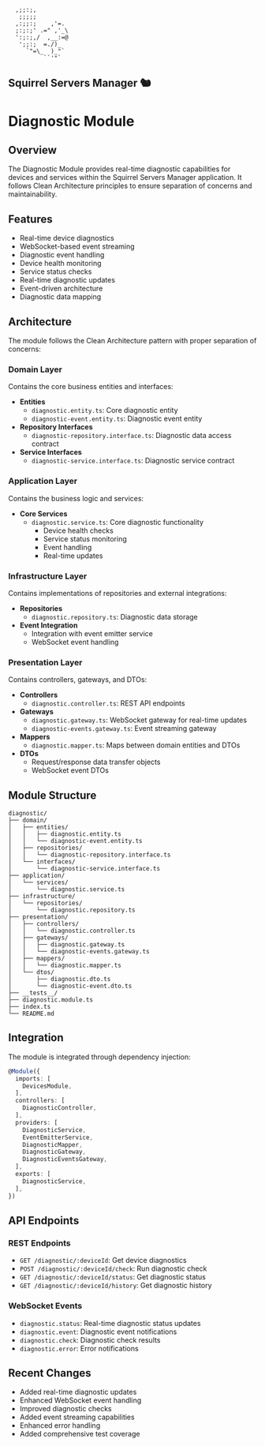 ```ascii
  ,;;:;,
   ;;;;;
  ,:;;:;    ,'=.
  ;:;:;' .=" ,'_\
  ':;:;,/  ,__:=@
   ';;:;  =./)_
     `"=\_  )_"`
          ``'"`
```
Squirrel Servers Manager 🐿️
---
# Diagnostic Module

## Overview

The Diagnostic Module provides real-time diagnostic capabilities for devices and services within the Squirrel Servers Manager application. It follows Clean Architecture principles to ensure separation of concerns and maintainability.

## Features

- Real-time device diagnostics
- WebSocket-based event streaming
- Diagnostic event handling
- Device health monitoring
- Service status checks
- Real-time diagnostic updates
- Event-driven architecture
- Diagnostic data mapping

## Architecture

The module follows the Clean Architecture pattern with proper separation of concerns:

### Domain Layer

Contains the core business entities and interfaces:

- **Entities**
  - `diagnostic.entity.ts`: Core diagnostic entity
  - `diagnostic-event.entity.ts`: Diagnostic event entity
- **Repository Interfaces**
  - `diagnostic-repository.interface.ts`: Diagnostic data access contract
- **Service Interfaces**
  - `diagnostic-service.interface.ts`: Diagnostic service contract

### Application Layer

Contains the business logic and services:

- **Core Services**
  - `diagnostic.service.ts`: Core diagnostic functionality
    - Device health checks
    - Service status monitoring
    - Event handling
    - Real-time updates

### Infrastructure Layer

Contains implementations of repositories and external integrations:

- **Repositories**
  - `diagnostic.repository.ts`: Diagnostic data storage
- **Event Integration**
  - Integration with event emitter service
  - WebSocket event handling

### Presentation Layer

Contains controllers, gateways, and DTOs:

- **Controllers**
  - `diagnostic.controller.ts`: REST API endpoints
- **Gateways**
  - `diagnostic.gateway.ts`: WebSocket gateway for real-time updates
  - `diagnostic-events.gateway.ts`: Event streaming gateway
- **Mappers**
  - `diagnostic.mapper.ts`: Maps between domain entities and DTOs
- **DTOs**
  - Request/response data transfer objects
  - WebSocket event DTOs

## Module Structure

```
diagnostic/
├── domain/
│   ├── entities/
│   │   ├── diagnostic.entity.ts
│   │   └── diagnostic-event.entity.ts
│   ├── repositories/
│   │   └── diagnostic-repository.interface.ts
│   └── interfaces/
│       └── diagnostic-service.interface.ts
├── application/
│   └── services/
│       └── diagnostic.service.ts
├── infrastructure/
│   └── repositories/
│       └── diagnostic.repository.ts
├── presentation/
│   ├── controllers/
│   │   └── diagnostic.controller.ts
│   ├── gateways/
│   │   ├── diagnostic.gateway.ts
│   │   └── diagnostic-events.gateway.ts
│   ├── mappers/
│   │   └── diagnostic.mapper.ts
│   └── dtos/
│       ├── diagnostic.dto.ts
│       └── diagnostic-event.dto.ts
├── __tests__/
├── diagnostic.module.ts
├── index.ts
└── README.md
```

## Integration

The module is integrated through dependency injection:

```typescript
@Module({
  imports: [
    DevicesModule,
  ],
  controllers: [
    DiagnosticController,
  ],
  providers: [
    DiagnosticService,
    EventEmitterService,
    DiagnosticMapper,
    DiagnosticGateway,
    DiagnosticEventsGateway,
  ],
  exports: [
    DiagnosticService,
  ],
})
```

## API Endpoints

### REST Endpoints

- `GET /diagnostic/:deviceId`: Get device diagnostics
- `POST /diagnostic/:deviceId/check`: Run diagnostic check
- `GET /diagnostic/:deviceId/status`: Get diagnostic status
- `GET /diagnostic/:deviceId/history`: Get diagnostic history

### WebSocket Events

- `diagnostic.status`: Real-time diagnostic status updates
- `diagnostic.event`: Diagnostic event notifications
- `diagnostic.check`: Diagnostic check results
- `diagnostic.error`: Error notifications

## Recent Changes

- Added real-time diagnostic updates
- Enhanced WebSocket event handling
- Improved diagnostic checks
- Added event streaming capabilities
- Enhanced error handling
- Added comprehensive test coverage
